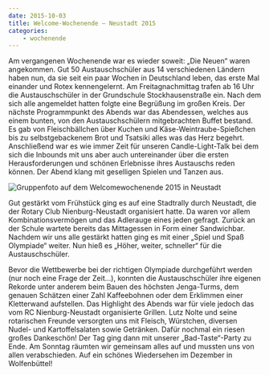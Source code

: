 ```yaml
---
date: 2015-10-03
title: Welcome-Wochenende – Neustadt 2015
categories:
    - wochenende
---
```


Am vergangenen Wochenende war es wieder soweit: „Die Neuen“ waren angekommen.
Gut 50 Austauschschüler aus 14 verschiedenen Ländern haben nun, da sie seit ein
paar Wochen in Deutschland leben, das erste Mal einander und Rotex
kennengelernt. Am Freitagnachmittag trafen ab 16 Uhr die Austauschschüler in der
Grundschule Stockhausenstraße ein. Nach dem sich alle angemeldet hatten folgte
eine Begrüßung im großen Kreis. Der nächste Programmpunkt des Abends war das
Abendessen, welches aus einem bunten, von den Austauschschülern mitgebrachten
Buffet bestand. Es gab von Fleischbällchen über Kuchen und
Käse-Weintraube-Spießchen bis zu selbstgebackenem Brot und Tsatsiki alles was
das Herz begehrt. Anschließend war es wie immer Zeit für unseren
Candle-Light-Talk bei dem sich die Inbounds mit uns aber auch untereinander über
die ersten Herausforderungen und schönen Erlebnisse ihres Austauschs reden
können. Der Abend klang mit geselligen Spielen und Tanzen aus.

![Gruppenfoto auf dem Welcomewochenende 2015 in Neustadt](/img/2015-neustadt.jpg)

Gut gestärkt vom Frühstück ging es auf eine Stadtrally durch Neustadt, die der
Rotary Club Nienburg-Neustadt organisiert hatte. Da waren vor allem
Kombinationsvermögen und das Adlerauge eines jeden gefragt. Zurück an der Schule
wartete bereits das Mittagessen in Form einer Sandwichbar. Nachdem wir uns alle
gestärkt hatten ging es mit einer „Spiel und Spaß Olympiade“ weiter. Nun hieß es
„Höher, weiter, schneller“ für die Austauschschüler.

Bevor die Wettbewerbe bei der richtigen Olympiade durchgeführt werden (nur noch
eine Frage der Zeit…), konnten die Austauschschüler ihre eigenen Rekorde unter
anderem beim Bauen des höchsten Jenga-Turms, dem genauen Schätzen einer Zahl
Kaffeebohnen oder dem Erklimmen einer Kletterwand aufstellen. Das Highlight des
Abends war für viele jedoch das vom RC Nienburg-Neustadt organisierte Grillen.
Lutz Nolte und seine rotarischen Freunde versorgten uns mit Fleisch, Würstchen,
diversen Nudel- und Kartoffelsalaten sowie Getränken. Dafür nochmal ein riesen
großes Dankeschön! Der Tag ging dann mit unserer „Bad-Taste“-Party zu Ende. Am
Sonntag räumten wir gemeinsam alles auf und mussten uns von allen verabschieden.
Auf ein schönes Wiedersehen im Dezember in Wolfenbüttel!